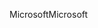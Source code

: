 <span data-ttu-id="d1e3e-101">Microsoft</span><span class="sxs-lookup"><span data-stu-id="d1e3e-101">Microsoft</span></span>
